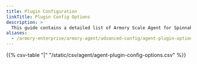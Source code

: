 ```yaml
---
title: Plugin Configuration
linkTitle: Plugin Config Options
description: >
  This guide contains a detailed list of Armory Scale Agent for Spinnaker and Kubernetes plugin configuration options.
aliases:
  - /armory-enterprise/armory-agent/advanced-config/agent-plugin-options/
---
```



{{% csv-table "|" "/static/csv/agent/agent-plugin-config-options.csv" %}}

